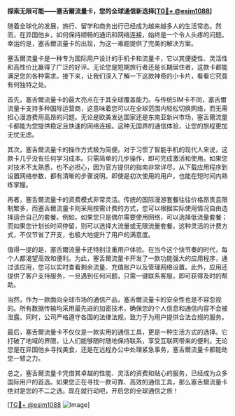 **探索无限可能——塞舌爾流量卡，您的全球通信新选择[[TG💪+ @esim1088](https://t.me/s/esim1088)]**

随着全球化的发展，旅行、留学和商务出行已经成为越来越多人的生活常态。然而，在异国他乡，如何保持顺畅的通讯和网络连接，始终是一个令人头疼的问题。幸运的是，塞舌爾流量卡的出现，为这一难题提供了完美的解决方案。

塞舌爾流量卡是一种专为国际用户设计的手机卡和流量卡，它以其便捷性、灵活性和高性价比赢得了广泛的好评。无论您是短期旅行者还是长期居住者，这款卡都能满足您的各种需求。接下来，让我们深入了解一下这款神奇的小卡片，看看它究竟有何独特之处。

首先，塞舌爾流量卡的最大亮点在于其全球覆盖能力。与传统SIM卡不同，塞舌爾流量卡支持多种国际运营商，这意味着您可以在全球范围内轻松切换网络，而无需担心漫游费用高昂的问题。无论是欧美发达国家还是东南亚新兴市场，塞舌爾流量卡都能为您提供稳定且快速的网络连接。这种无国界的通信体验，让您的旅程更加无忧无虑。

其次，塞舌爾流量卡的操作方式极为简便。对于习惯了智能手机的现代人来说，这款卡几乎没有任何学习成本。只需简单的几步操作，即可完成激活和使用。如果您对技术不太熟悉，也不必担心，因为官方提供的指南非常详尽，从下载应用程序到设置网络参数，都有清晰的步骤说明。即使是初次使用的用户，也能在短时间内熟练掌握。

再者，塞舌爾流量卡的资费模式非常灵活。传统的国际漫游套餐往往价格昂贵且限制繁多，而塞舌爾流量卡则采用按需计费的方式，您可以根据实际使用情况自由选择适合自己的套餐。例如，如果您只是偶尔需要使用网络，可以选择低流量套餐；而如果您计划长时间停留，则可以选择大流量或无限流量套餐。这种灵活的计费方式，不仅节省了开支，也极大地提升了用户的满意度。

值得一提的是，塞舌爾流量卡还特别注重用户体验。在当今这个快节奏的时代，每个人都渴望高效和便利。为此，塞舌爾流量卡开发了一款功能强大的应用程序，通过该应用，您可以实时查看剩余流量、充值账户以及管理网络设置。此外，应用还提供了客户支持服务，一旦遇到任何问题，只需一键联系客服，即可获得及时的帮助。

当然，作为一款面向全球市场的通信产品，塞舌爾流量卡的安全性也是不容忽视的。所有数据传输均采用最先进的加密技术，确保您的个人信息和通信内容不会被泄露。同时，公司严格遵守各国的法律法规，致力于为用户提供合法合规的服务。

最后，塞舌爾流量卡不仅仅是一款实用的通信工具，更是一种生活方式的选择。它打破了地域的界限，让人们能够随时随地保持联系，享受互联网带来的便利。无论您是在异国他乡寻找美食，还是在远程办公中处理紧急事务，塞舌爾流量卡都能助您一臂之力。

总之，塞舌爾流量卡凭借其卓越的性能、灵活的资费和贴心的服务，已经成为众多国际用户的首选。如果您正在寻找一款可靠、高效的通信工具，那么塞舌爾流量卡绝对是您的不二之选。现在就行动吧，开启您的全球通信之旅！

[[TG💪+ @esim1088](https://t.me/s/esim1088) ![Image](https://i.postimg.cc/4NQfJmqS/Snipaste-2025-05-13-00-14-12.png)]